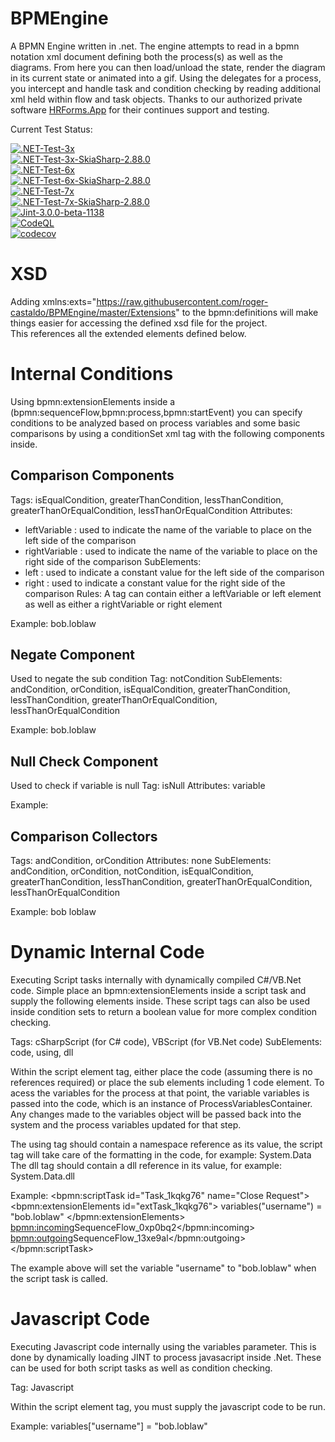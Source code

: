 # BPMEngine
A BPMN Engine written in .net.  The engine attempts to read in a bpmn notation xml document defining both the process(s) as well as the diagrams.  From here you can then load/unload the state,
render the diagram in its current state or animated into a gif.  Using the delegates for a process, you intercept and handle task and condition checking by reading additional xml held within flow and 
task objects.  Thanks to our authorized private software [HRForms.App](https://www.hrforms.app) for their continues support and testing.

Current Test Status:

[![.NET-Test-3x](https://github.com/roger-castaldo/BPMEngine/actions/workflows/unittests3x.yml/badge.svg?no-cache)](https://github.com/roger-castaldo/BPMEngine/actions/workflows/unittests3x.yml)\
[![.NET-Test-3x-SkiaSharp-2.88.0](https://github.com/roger-castaldo/BPMEngine/actions/workflows/unittests3x-Skia.yml/badge.svg?no-cache)](https://github.com/roger-castaldo/BPMEngine/actions/workflows/unittests3x-Skia.yml)\
[![.NET-Test-6x](https://github.com/roger-castaldo/BPMEngine/actions/workflows/unittests6x.yml/badge.svg?no-cache)](https://github.com/roger-castaldo/BPMEngine/actions/workflows/unittests6x.yml)\
[![.NET-Test-6x-SkiaSharp-2.88.0](https://github.com/roger-castaldo/BPMEngine/actions/workflows/unittests6x-Skia.yml/badge.svg?no-cache)](https://github.com/roger-castaldo/BPMEngine/actions/workflows/unittests6x-Skia.yml)\
[![.NET-Test-7x](https://github.com/roger-castaldo/BPMEngine/actions/workflows/unittests7x.yml/badge.svg?no-cache)](https://github.com/roger-castaldo/BPMEngine/actions/workflows/unittests7x.yml)\
[![.NET-Test-7x-SkiaSharp-2.88.0](https://github.com/roger-castaldo/BPMEngine/actions/workflows/unittests7x-Skia.yml/badge.svg?no-cache)](https://github.com/roger-castaldo/BPMEngine/actions/workflows/unittests7x-Skia.yml)\
[![Jint-3.0.0-beta-1138](https://github.com/roger-castaldo/BPMEngine/actions/workflows/unittestsJint.yml/badge.svg?no-cache)](https://github.com/roger-castaldo/BPMEngine/actions/workflows/unittestsJint.yml)\
[![CodeQL](https://github.com/roger-castaldo/BPMEngine/actions/workflows/codeql.yml/badge.svg?no-cache)](https://github.com/roger-castaldo/BPMEngine/actions/workflows/codeql.yml)\
[![codecov](https://codecov.io/gh/roger-castaldo/BPMEngine/branch/Version2/graph/badge.svg?token=9TEAEN8OEC)](https://codecov.io/gh/roger-castaldo/BPMEngine)

# XSD

Adding xmlns:exts="https://raw.githubusercontent.com/roger-castaldo/BPMEngine/master/Extensions" to the bpmn:definitions will make things easier for accessing the defined xsd file for the project.  
This references all the extended elements defined below.

# Internal Conditions

Using bpmn:extensionElements inside a (bpmn:sequenceFlow,bpmn:process,bpmn:startEvent) you can specify conditions to be analyzed based on process variables and some basic comparisons by 
using a conditionSet xml tag with the following components inside.

## Comparison Components

Tags: isEqualCondition, greaterThanCondition, lessThanCondition, greaterThanOrEqualCondition, lessThanOrEqualCondition
Attributes: 
- leftVariable : used to indicate the name of the variable to place on the left side of the comparison
- rightVariable : used to indicate the name of the variable to place on the right side of the comparison
SubElements:
- left : used to indicate a constant value for the left side of the comparison
- right : used to indicate a constant value for the right side of the comparison
Rules: A tag can contain either a leftVariable or left element as well as either a rightVariable or right element

Example: 
<isEqualCondition leftVariable="username">
	<right>bob.loblaw</right>
</isEqualCondition>

## Negate Component

Used to negate the sub condition
Tag: notCondition
SubElements: andCondition, orCondition, isEqualCondition, greaterThanCondition, lessThanCondition, greaterThanOrEqualCondition, lessThanOrEqualCondition

Example:
<notCondition>
	<isEqualCondition leftVariable="username">
		<right>bob.loblaw</right>
	</isEqualCondition>
</notCondition>

## Null Check Component

Used to check if variable is null
Tag: isNull
Attributes: variable

Example:
<isNull variable="username"/>

## Comparison Collectors

Tags: andCondition, orCondition
Attributes: none
SubElements: andCondition, orCondition, notCondition, isEqualCondition, greaterThanCondition, lessThanCondition, greaterThanOrEqualCondition, lessThanOrEqualCondition

Example:
<andCondition>
	<isEqualCondition leftVariable="firstName">
		<right>bob</right>
	</isEqualCondition>	
	<isEqualCondition leftVariable="lastName">
		<right>loblaw</right>
	</isEqualCondition>
</andCondition>

# Dynamic Internal Code

Executing Script tasks internally with dynamically compiled C#/VB.Net code.  Simple place an bpmn:extensionElements inside a script task and supply the following elements inside.
These script tags can also be used inside condition sets to return a boolean value for more complex condition checking.

Tags: cSharpScript (for C# code), VBScript (for VB.Net code)
SubElements: code, using, dll

Within the script element tag, either place the code (assuming there is no references required) or place the sub elements including 1 code element.  To acess the variables 
for the process at that point, the variable variables is passed into the code, which is an instance of ProcessVariablesContainer.  Any changes made to the variables object 
will be passed back into the system and the process variables updated for that step.

The using tag should contain a namespace reference as its value, the script tag will take care of the formatting in the code, for example: System.Data
The dll tag should contain a dll reference in its value, for example: System.Data.dll

Example:
<bpmn:scriptTask id="Task_1kqkg76" name="Close Request">
	<bpmn:extensionElements id="extTask_1kqkg76">
		<VBScript>
			variables("username") = "bob.loblaw"
		</VBScript>
	</bpmn:extensionElements>
	<bpmn:incoming>SequenceFlow_0xp0bq2</bpmn:incoming>
	<bpmn:outgoing>SequenceFlow_13xe9al</bpmn:outgoing>
</bpmn:scriptTask>

The example above will set the variable "username" to "bob.loblaw" when the script task is called.

# Javascript Code

Executing Javascript code internally using the variables parameter.  This is done by dynamically loading JINT to process javasacript inside .Net.  These can be used for both script tasks 
as well as condition checking.

Tag: Javascript

Within the script element tag, you must supply the javascript code to be run.

Example:
<Javascript>
	variables["username"] = "bob.loblaw"
</Javascript>
